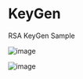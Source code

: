 # KeyGen

RSA KeyGen Sample

![image](https://user-images.githubusercontent.com/32838371/203856593-7cabc5c5-337c-490a-8f11-e120bc3b531d.png)

![image](https://user-images.githubusercontent.com/32838371/203856616-503f1458-b639-4131-bf5d-ab42e5942619.png)
